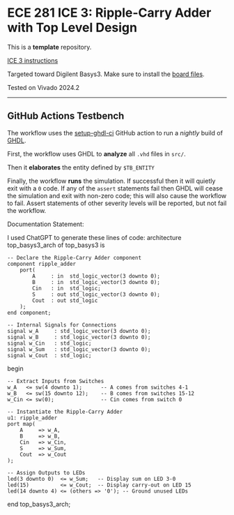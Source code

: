 # ECE 281 ICE 3: Ripple-Carry Adder with Top Level Design

This is a **template** repository.

[ICE 3 instructions](https://usafa-ece.github.io/ece281-book/ICE/ICE3.html)

Targeted toward Digilent Basys3. Make sure to install the [board files](https://github.com/Xilinx/XilinxBoardStore/tree/2018.2/boards/Digilent/basys3).

Tested on Vivado 2024.2

---

## GitHub Actions Testbench

The workflow uses the [setup-ghdl-ci](https://github.com/ghdl/setup-ghdl-ci) GitHub action
to run a *nightly* build of [GHDL](https://ghdl.github.io/ghdl/).

First, the workflow uses GHDL to **analyze** all `.vhd` files in `src/`.

Then it **elaborates** the entity defined by `$TB_ENTITY`

Finally, the workflow **runs** the simulation. If successful then it will quietly exit with a `0` code.
If any of the `assert` statements fail then GHDL will cease the simulation and exit with non-zero code; this will also cause the workflow to fail.
Assert statements of other severity levels will be reported, but not fail the workflow.

Documentation Statement:

I used ChatGPT to generate these lines of code:
architecture top_basys3_arch of top_basys3 is 

	-- Declare the Ripple-Carry Adder component
	component ripple_adder
		port(
			A     : in  std_logic_vector(3 downto 0);
			B     : in  std_logic_vector(3 downto 0);
			Cin   : in  std_logic;
			S     : out std_logic_vector(3 downto 0);
			Cout  : out std_logic
		);
	end component;

	-- Internal Signals for Connections
	signal w_A     : std_logic_vector(3 downto 0);
	signal w_B     : std_logic_vector(3 downto 0);
	signal w_Cin   : std_logic;
	signal w_Sum   : std_logic_vector(3 downto 0);
	signal w_Cout  : std_logic;

begin

	-- Extract Inputs from Switches
	w_A   <= sw(4 downto 1);      -- A comes from switches 4-1
	w_B   <= sw(15 downto 12);    -- B comes from switches 15-12
	w_Cin <= sw(0);               -- Cin comes from switch 0

	-- Instantiate the Ripple-Carry Adder
	u1: ripple_adder
	port map(
		A     => w_A,
		B     => w_B,
		Cin   => w_Cin,
		S     => w_Sum,
		Cout  => w_Cout
	);

	-- Assign Outputs to LEDs
	led(3 downto 0)  <= w_Sum;   -- Display sum on LED 3-0
	led(15)          <= w_Cout;  -- Display carry-out on LED 15
	led(14 downto 4) <= (others => '0'); -- Ground unused LEDs

end top_basys3_arch;
